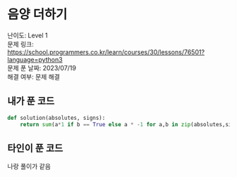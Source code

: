 # 음양 더하기

난이도: Level 1  
문제 링크: https://school.programmers.co.kr/learn/courses/30/lessons/76501?language=python3  
문제 푼 날짜: 2023/07/19  
해결 여부: 문제 해결  

## 내가 푼 코드

```python
def solution(absolutes, signs):
    return sum(a*1 if b == True else a * -1 for a,b in zip(absolutes,signs))
```

## 타인이 푼 코드

나랑 풀이가 같음

